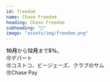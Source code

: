 ```yaml
---
id: freedom
name: Chase Freedom
heading: Chase Freedom
subheading: "📅"
image: "assets/img/freedom.png"
---
```

<strong>10月</strong>から<strong>12月</strong>まで<strong>5%</strong>。 <br />
🉑デパート <br />
🉑コストコ、ビージェーズ、クラブのサム <br />
🉑Chase Pay
